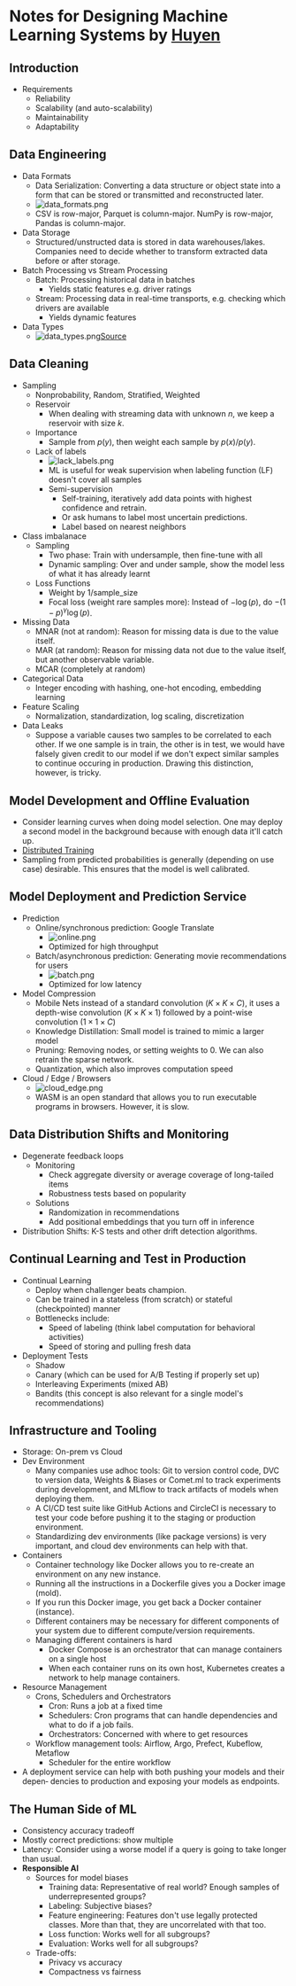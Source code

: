 # Notes for Designing Machine Learning Systems by [Huyen](https://www.amazon.com/Designing-Machine-Learning-Systems-Production-Ready/dp/1098107969)

## Introduction
- Requirements
  - Reliability
  - Scalability (and auto-scalability)
  - Maintainability
  - Adaptability

## Data Engineering
- Data Formats
  - Data Serialization: Converting a data structure or object state into a form that can be stored or transmitted and reconstructed later.
  - ![data_formats.png](data_formats.png)
  - CSV is row-major, Parquet is column-major. NumPy is row-major, Pandas is column-major. 
- Data Storage
  - Structured/unstructed data is stored in data warehouses/lakes. Companies need to decide whether to transform extracted data before or after storage. 
- Batch Processing vs Stream Processing
  - Batch: Processing historical data in batches
    - Yields static features e.g. driver ratings
  - Stream: Processing data in real-time transports, e.g. checking which drivers are available
    - Yields dynamic features
- Data Types
  - ![data_types.png](data_types.png)[Source](https://bytebytego.com/courses/machine-learning-system-design-interview/introduction-and-overview)

## Data Cleaning
- Sampling
  - Nonprobability, Random, Stratified, Weighted
  - Reservoir
    - When dealing with streaming data with unknown $n$, we keep a reservoir with size $k$.
  - Importance
    - Sample from $p(y)$, then weight each sample by $p(x)/p(y)$.
  - Lack of labels
    - ![lack_labels.png](lack_labels.png)
    - ML is useful for weak supervision when labeling function (LF) doesn't cover all samples
    - Semi-supervision
      - Self-training, iteratively add data points with highest confidence and retrain.
      - Or ask humans to label most uncertain predictions.
      - Label based on nearest neighbors
- Class imbalanace
  - Sampling
    - Two phase: Train with undersample, then fine-tune with all
    - Dynamic sampling: Over and under sample, show the model less of what it has already learnt
  - Loss Functions
    - Weight by 1/sample_size
    - Focal loss (weight rare samples more): Instead of $-\log(p)$, do $-(1-p)^\gamma \log(p)$. 
- Missing Data
  - MNAR (not at random): Reason for missing data is due to the value itself.
  - MAR (at random): Reason for missing data not due to the value itself, but another observable variable.
  - MCAR (completely at random)
- Categorical Data
  - Integer encoding with hashing, one-hot encoding, embedding learning
- Feature Scaling
  - Normalization, standardization, log scaling, discretization
- Data Leaks
  - Suppose a variable causes two samples to be correlated to each other. If we one sample is in train, the other is in test, we would have falsely given credit to our model if we don't expect similar samples to continue occuring in production. Drawing this distinction, however, is tricky.

## Model Development and Offline Evaluation
- Consider learning curves when doing model selection. One may deploy a second model in the background because with enough data it'll catch up. 
- [Distributed Training](../../dl/22_compuational_performance/notes.md)
- Sampling from predicted probabilities is generally (depending on use case) desirable. This ensures that the model is well calibrated. 

## Model Deployment and Prediction Service
- Prediction
  - Online/synchronous prediction: Google Translate
    - ![online.png](online.png)
    - Optimized for high throughput
  - Batch/asynchronous prediction: Generating movie recommendations for users
    - ![batch.png](batch.png)
    - Optimized for low latency
- Model Compression
  - Mobile Nets instead of a standard convolution $(K \times K \times C)$, it uses a depth-wise convolution $(K \times K \times 1)$ followed by a point-wise convolution $(1 \times 1 \times C)$
  - Knowledge Distillation: Small model is trained to mimic a larger model
  - Pruning: Removing nodes, or setting weights to 0. We can also retrain the sparse network.
  - Quantization, which also improves computation speed
- Cloud / Edge / Browsers
  - ![cloud_edge.png](cloud_edge.png)
  - WASM is an open standard that allows you to run executable programs in browsers. However, it is slow.

## Data Distribution Shifts and Monitoring
- Degenerate feedback loops
  - Monitoring
    - Check aggregate diversity or average coverage of long-tailed items
    - Robustness tests based on popularity
  - Solutions
    - Randomization in recommendations
    - Add positional embeddings that you turn off in inference
- Distribution Shifts: K-S tests and other drift detection algorithms.

## Continual Learning and Test in Production
- Continual Learning
  - Deploy when challenger beats champion.
  - Can be trained in a stateless (from scratch) or stateful (checkpointed) manner
  - Bottlenecks include:
    - Speed of labeling (think label computation for behavioral activities)
    - Speed of storing and pulling fresh data
- Deployment Tests
  - Shadow 
  - Canary (which can be used for A/B Testing if properly set up)
  - Interleaving Experiments (mixed AB)
  - Bandits (this concept is also relevant for a single model's recommendations)

## Infrastructure and Tooling
- Storage: On-prem vs Cloud
- Dev Environment
  - Many companies use adhoc tools: Git to version control code, DVC to version data, Weights & Biases or Comet.ml to track experiments during development, and MLflow to track artifacts of models when deploying them.
  - A CI/CD test suite like GitHub Actions and CircleCI is necessary to test your code before pushing it to the staging or production environment. 
  - Standardizing dev environments (like package versions) is very important, and cloud dev environments can help with that.
- Containers
  - Container technology like Docker allows you to re-create an environment on any new instance. 
  - Running all the instructions in a Dockerfile gives you a Docker image (mold). 
  - If you run this Docker image, you get back a Docker container (instance).
  - Different containers may be necessary for different components of your system due to different compute/version requirements.
  - Managing different containers is hard
    - Docker Compose is an orchestrator that can manage containers on a single host
    - When each container runs on its own host, Kubernetes creates a network to help manage containers.  
- Resource Management
  - Crons, Schedulers and Orchestrators
    - Cron: Runs a job at a fixed time
    - Schedulers: Cron programs that can handle dependencies and what to do if a job fails. 
    - Orchestrators: Concerned with where to get resources
  - Workflow management tools: Airflow, Argo, Prefect, Kubeflow, Metaflow
    - Scheduler for the entire workflow
- A deployment service can help with both pushing your models and their depen‐ dencies to production and exposing your models as endpoints.
## The Human Side of ML
- Consistency accuracy tradeoff
- Mostly correct predictions: show multiple
- Latency: Consider using a worse model if a query is going to take longer than usual.
- **Responsible AI**
  - Sources for model biases
    - Training data: Representative of real world? Enough samples of underrepresented groups?
    - Labeling: Subjective biases?
    - Feature engineering: Features don't use legally protected classes. More than that, they are uncorrelated with that too. 
    - Loss function: Works well for all subgroups?
    - Evaluation: Works well for all subgroups?
  - Trade-offs:
    - Privacy vs accuracy
    - Compactness vs fairness